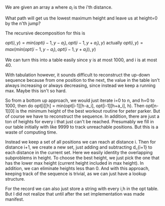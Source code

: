 We are given an array a where $a_i$ is the i'th distance.

What path will get us the lowest maximum height and leave us at
height=0 by the n'th jump? 

The recursive decomposition for this is 

$opt(i,y)=min(opt(i-1, y-a_i), opt(i-1, y+a_i), y)$
actually $opt(i,y)=max(min(opt(i-1, y-a_i), opt(i-1, y+a_i)), y)$

We can turn this into a table easily since y is at most 1000,
and i is at most 40.

With tabulation however, it sounds difficult to reconstruct the up-down sequence
because from one position to the next, the value in the table isn't always
increasing or always decreasing, since instead we keep a running max. 
Maybe this isn't so hard.

So from a bottom up approach, we would just iterate i=0 to n, and h=0 to 1000,
then do opt[i][h] = min(opt[i-1][h-a_i], opt[i-1][h+a_i], h). Then opt[n-1][0]
is the minimum height of the best workout routine for peter parker. But of course
we have to reconstruct the sequence. In addition, there are just a ton of heights
for every i that just can't be reached. Presumably we fill in our table initially
with like 9999 to track unreachable positions. But this is a waste of computing time.

Instead we keep a set of all positions we can reach at distance i. Then for distance i+1,
we create a new set, just adding and subtracting d_{i+1} to each distance in the current set.
Here we easily identity the overlapping subproblems in height. To choose the best height,
we just pick the one that has the lower max height (current height included in max height).
In addition, we can eliminate heights less than 0. And with this approach, keeping track
of the sequence is trivial, as we can just have a lookup structure.

For the record we can also just store a string with every i,h in the opt table.
But I did not realize that until after the set implementation was made manifest.